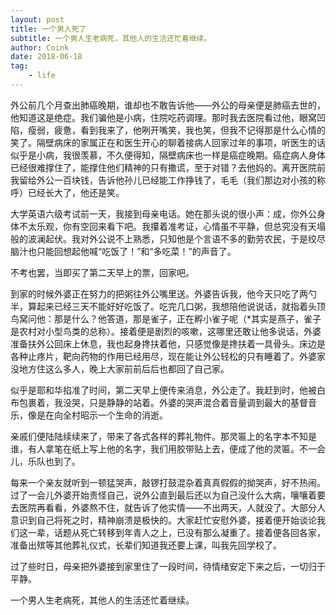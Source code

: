 ```yaml
---
layout: post
title: 一个男人死了
subtitle: 一个男人生老病死，其他人的生活还忙着继续。
author: Coink
date: 2018-06-18
tag:
    - life
---
```


外公前几个月查出肺癌晚期，谁却也不敢告诉他——外公的母亲便是肺癌去世的，他知道这是绝症。我们骗他是小病，住院吃药调理。那时我去医院看过他，眼窝凹陷，瘦弱，疲惫，看到我来了，他咧开嘴笑，我也笑，但我不记得那是什么心情的笑了。隔壁病床的家属正在和医生开心的聊着接病人回家过年的事项，听医生的话似乎是小病，我很羡慕，不久便得知，隔壁病床也一样是癌症晚期。癌症病人身体已经很难撑住了，能撑住他们精神的只有撒谎，至于对错？去他妈的。离开医院前我留给外公一百块钱，告诉他孙儿已经能工作挣钱了，毛毛（我们那边对小孩的称呼）已经长大了，他还是笑。

大学英语六级考试前一天，我接到母亲电话。她在那头说的很小声：成，你外公身体不太乐观，你有空回来看下吧。我攥着准考证，心情虽不平静，但总究没有天塌般的波澜起伏。我对外公说不上熟悉，只知他是个言语不多的勤劳农民，于是绞尽脑汁也只能回想起他喊“吃饭了！”和“多吃菜！”的声音了。

不考也罢，当即买了第二天早上的票，回家吧。

到家的时候外婆正在努力的把粥往外公嘴里送。外婆告诉我，他今天只吃了两勺半，算起来已经三天不能好好吃饭了。吃完几口粥，我想陪他说说话，就指着头顶鸟窝问他：那是什么？他答道，那是雀子，正在孵小雀子呢（*其实是燕子，雀子是农村对小型鸟类的总称）。接着便是剧烈的咳嗽，这哪里还敢让他多说话，外婆准备扶外公回床上休息，我也起身搀扶着他，只感觉像是搀扶着一具骨头。床边是各种止疼片，靶向药物的作用已经用尽，现在能让外公轻松的只有睡着了。外婆家没地方住这么多人，晚上大家前前后后也都回了自己家。

似乎是耶和华掐准了时间，第二天早上便传来消息，外公走了。我赶到时，他被白布包裹着，我没哭，只是静静的站着。外婆的哭声混合着音量调到最大的基督音乐，像是在向全村昭示一个生命的消逝。

亲戚们便陆陆续续来了，带来了各式各样的葬礼物件。那灵匾上的名字本不知是谁，有人拿笔在纸上写上他的名字，我们用胶带贴上去，便成了他的灵匾。不一会儿，乐队也到了。

每来一个亲友就听到一顿猛哭声，敲锣打鼓混杂着真真假假的拗哭声，好不热闹。过了一会儿外婆开始责怪自己，说外公直到最后还以为自己没什么大病，嚷嚷着要去医院再看看，外婆熬不住，就告诉了他实情——不出两天，人就没了。大部分人意识到自己将死之时，精神崩溃是极快的。大家赶忙安慰外婆，接着便开始谈论我们这一辈，话题从死亡转移到年青人之上，已没有那么凝重了。接着便各回各家，准备出殡等其他葬礼仪式，长辈们知道我还要上课，叫我先回学校了。

过了些时日，母亲把外婆接到家里住了一段时间，待情绪安定下来之后，一切归于平静。

一个男人生老病死，其他人的生活还忙着继续。
